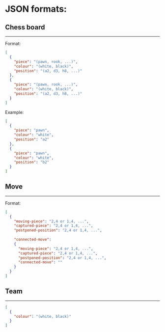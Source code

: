 # JSON formats:

## Chess board
<hr>

Format:
```json
[
  {
    "piece": "(pawn, rook, ...)",
    "colour": "(white, black)",
    "position": "(a2, d3, h8, ...)"
  },
  {
    "piece": "(pawn, rook, ...)",
    "colour": "(white, black)",
    "position": "(a2, d3, h8, ...)"
  }
]
```
Example:
```json
[
  {
    "piece": "pawn",
    "colour": "white",
    "position": "a2"
  },
  {
    "piece": "pawn",
    "colour": "white",
    "position": "b2"
  }
]
```
## Move
<hr>

Format:
```json
[
  {
    "moving-piece": "2,4 or 1,4, ...",
    "captured-piece": "2,4 or 1,4, ...",
    "postponed-position": "2,4 or 1,4, ...",
    
    "connected-move": 
    {
      "moving-piece": "2,4 or 1,4, ...",
      "captured-piece": "2,4 or 1,4, ...",
      "postponed-position": "2,4 or 1,4, ...",
      "connected-move": ""
    }
  }
]
```

## Team
<hr>

```json
[
  {
    "colour": "(white, black)"
  }
]

```